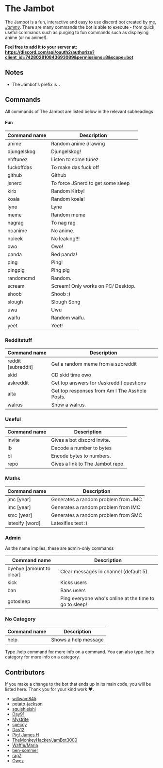 # The Jambot

The Jambot is a fun, interactive and easy to use discord bot created by [me, *Jammy*](https://github.com/RealJammy). There are many commands the bot is able to execute - from quick, useful commands such as purging to fun commands such as displaying anime (or no anime!).

**Feel free to add it to your server at: https://discord.com/api/oauth2/authorize?client_id=742802810843693089&permissions=8&scope=bot**

## Notes

- The Jambot's prefix is **`.`**

## Commands

All commands of The Jambot are listed below in the relevant subheadings

#### Fun

| Command name | Description                        |
| ------------ | ---------------------------------- |
| anime        | Random anime drawing               |
| djungelskog  | Djungelskog!                       |
| ehftunez     | Listen to some tunez               | 
| fuckoffdas   | To make das fuck off               | 
| github       | Github                             |
| jsnerd       | To force JSnerd to get some sleep  |
| kirb         | Random Kirby!                      | 
| koala        | Random koala!                      | 
| lyne         | Lyne                               |
| meme         | Random meme                        |
| nagrag       | To nag rag                         |
| noanime      | No anime.                          |
| noleek       | No leaking!!!                      |
| owo          | Owo!                               | 
| panda        | Red panda!                         |
| ping         | Ping!                              |
| pingpig      | Ping pig                           |
| randomcmd    | Random.                            |
| scream       | Scream! Only works on PC/ Desktop. |
| shoob        | Shoob :)                           |
| slough       | Slough Song                        |
| uwu          | Uwu                                |
| waifu        | Random waifu.                      |
| yeet         | Yeet!                              | 

 
### Redditstuff

| Command name       | Description                                    |
| ------------------ | ---------------------------------------------- |
| reddit [subreddit] | Get a random meme from a subreddit             |
| skid               | CD skid time owo                               | 
| askreddit          | Get top answers for r/askreddit questions      | 
| aita               | Get top responses from Am I The Asshole Posts. |
| walrus             | Show a walrus.                                 |
 
### Useful

| Command name | Description                      |
| ------------ | -------------------------------- |
| invite       | Gives a bot discord invite.      |
| lb           | Decode a number to bytes         |
| bl           | Encode bytes to numbers.         |
| repo         | Gives a link to The Jambot repo. | 

### Maths

| Command name    | Description                         |
| --------------- | ----------------------------------- |
| jmc [year]      | Generates a random problem from JMC |
| imc [year]      | Generates a random problem from IMC |
| smc [year]      | Generates a random problem from SMC |
| latexify [word] | Latexifies text :)                  |

### Admin

As the name implies, these are admin-only commands

| Command name             | Description                                            |
| ------------------------ | ------------------------------------------------------ | 
| byebye [amount to clear] | Clear messages in channel (default 5).                 | 
| kick                     | Kicks users                                            | 
| ban                      | Bans users                                             | 
| gotosleep                | Ping everyone who's online at the time to go to sleep! | 

### No Category

| Command name | Description          |
| ------------ | -------------------- |
| help         | Shows a help message |

Type .help command for more info on a command.
You can also type .help category for more info on a category.

## Contributors

If you make a change to the bot that ends up in its main code, you will be listed here. Thank you for your kind work ❤️.

- [willwam845](https://github.com/willwam845)
- [potato-jackson](https://github.com/potato-jackson)
- [squishieishi](https://github.com/squishieishi)
- [Day91](https://github.com/Day91)
- [Mystrite](https://github.com/Mystrite)
- [speccy](https://specatron111.github.io/)
- [Das12](https://github.com/das-12)
- [Pig/ James H](https://github.com/James-261)
- [TheMonkeyHacker/JamBot3000](https://github.com/themonkeyhacker/)
- [Waffle/Maria](https://github.com/maria-waffle)
- [ben-sommer](https://github.com/ben-sommer)
- [rag7](https://github.com/rag7)
- [Owez](https://ogriffiths.com)
